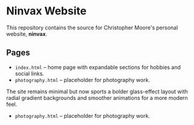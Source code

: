 # Ninvax Website

This repository contains the source for Christopher Moore's personal website, **ninvax**.

## Pages
- `index.html` – home page with expandable sections for hobbies and social links.
- `photography.html` – placeholder for photography work.

The site remains minimal but now sports a bolder glass-effect layout with radial gradient backgrounds and smoother animations for a more modern feel.

- `photography.html` – placeholder for photography work.
